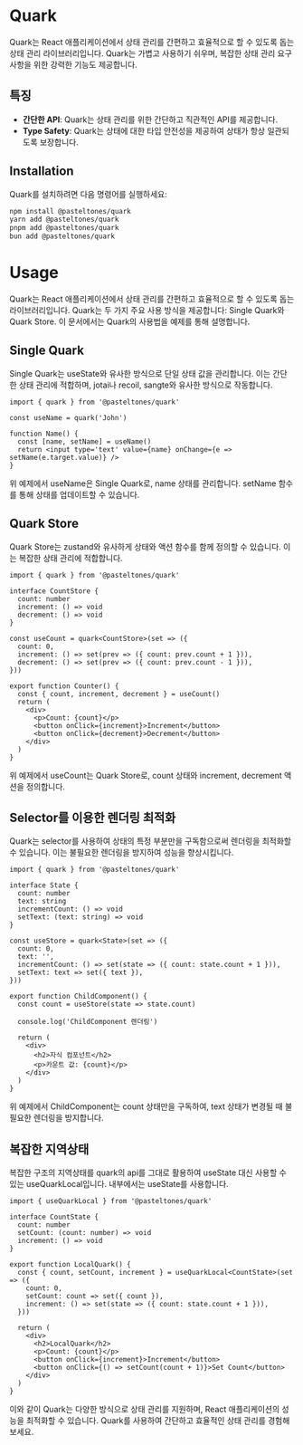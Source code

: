 # Quark

Quark는 React 애플리케이션에서 상태 관리를 간편하고 효율적으로 할 수 있도록 돕는 상태 관리
라이브러리입니다. Quark는 가볍고 사용하기 쉬우며, 복잡한 상태 관리 요구 사항을 위한 강력한 기능도
제공합니다.

## 특징

- **간단한 API**: Quark는 상태 관리를 위한 간단하고 직관적인 API를 제공합니다.
- **Type Safety**: Quark는 상태에 대한 타입 안전성을 제공하여 상태가 항상 일관되도록 보장합니다.

## Installation

Quark를 설치하려면 다음 명령어를 실행하세요:

```bash
npm install @pasteltones/quark
yarn add @pasteltones/quark
pnpm add @pasteltones/quark
bun add @pasteltones/quark
```

# Usage

Quark는 React 애플리케이션에서 상태 관리를 간편하고 효율적으로 할 수 있도록 돕는 라이브러리입니다.
Quark는 두 가지 주요 사용 방식을 제공합니다: Single Quark와 Quark Store. 이 문서에서는 Quark의
사용법을 예제를 통해 설명합니다.

<!--  -->

## Single Quark

Single Quark는 useState와 유사한 방식으로 단일 상태 값을 관리합니다. 이는 간단한 상태 관리에
적합하며, jotai나 recoil, sangte와 유사한 방식으로 작동합니다.

```tsx
import { quark } from '@pasteltones/quark'

const useName = quark('John')

function Name() {
  const [name, setName] = useName()
  return <input type='text' value={name} onChange={e => setName(e.target.value)} />
}
```

위 예제에서 useName은 Single Quark로, name 상태를 관리합니다. setName 함수를 통해 상태를 업데이트할
수 있습니다.

<!--  -->

## Quark Store

Quark Store는 zustand와 유사하게 상태와 액션 함수를 함께 정의할 수 있습니다. 이는 복잡한 상태 관리에
적합합니다.

```tsx
import { quark } from '@pasteltones/quark'

interface CountStore {
  count: number
  increment: () => void
  decrement: () => void
}

const useCount = quark<CountStore>(set => ({
  count: 0,
  increment: () => set(prev => ({ count: prev.count + 1 })),
  decrement: () => set(prev => ({ count: prev.count - 1 })),
}))

export function Counter() {
  const { count, increment, decrement } = useCount()
  return (
    <div>
      <p>Count: {count}</p>
      <button onClick={increment}>Increment</button>
      <button onClick={decrement}>Decrement</button>
    </div>
  )
}
```

위 예제에서 useCount는 Quark Store로, count 상태와 increment, decrement 액션을 정의합니다.

<!--  -->

## Selector를 이용한 렌더링 최적화

Quark는 selector를 사용하여 상태의 특정 부분만을 구독함으로써 렌더링을 최적화할 수 있습니다. 이는
불필요한 렌더링을 방지하여 성능을 향상시킵니다.

```tsx
import { quark } from '@pasteltones/quark'

interface State {
  count: number
  text: string
  incrementCount: () => void
  setText: (text: string) => void
}

const useStore = quark<State>(set => ({
  count: 0,
  text: '',
  incrementCount: () => set(state => ({ count: state.count + 1 })),
  setText: text => set({ text }),
}))

export function ChildComponent() {
  const count = useStore(state => state.count)

  console.log('ChildComponent 렌더링')

  return (
    <div>
      <h2>자식 컴포넌트</h2>
      <p>카운트 값: {count}</p>
    </div>
  )
}
```

위 예제에서 ChildComponent는 count 상태만을 구독하여, text 상태가 변경될 때 불필요한 렌더링을
방지합니다. 

<!--  -->

## 복잡한 지역상태

복잡한 구조의 지역상태를 quark의 api를 그대로 활용하여 useState 대신 사용할 수 있는 useQuarkLocal입니다.
내부에서는 useState를 사용합니다.

```tsx
import { useQuarkLocal } from '@pasteltones/quark'

interface CountState {
  count: number
  setCount: (count: number) => void
  increment: () => void
}

export function LocalQuark() {
  const { count, setCount, increment } = useQuarkLocal<CountState>(set => ({
    count: 0,
    setCount: count => set({ count }),
    increment: () => set(state => ({ count: state.count + 1 })),
  }))

  return (
    <div>
      <h2>LocalQuark</h2>
      <p>Count: {count}</p>
      <button onClick={increment}>Increment</button>
      <button onClick={() => setCount(count + 1)}>Set Count</button>
    </div>
  )
}
```

이와 같이 Quark는 다양한 방식으로 상태 관리를 지원하며, React 애플리케이션의 성능을
최적화할 수 있습니다. Quark를 사용하여 간단하고 효율적인 상태 관리를 경험해 보세요.

